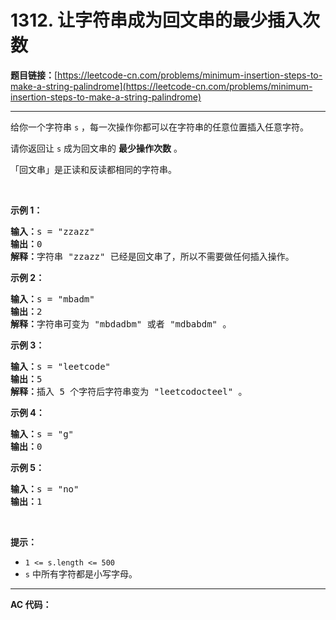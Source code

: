 # 1312. 让字符串成为回文串的最少插入次数

**题目链接：**[https://leetcode-cn.com/problems/minimum-insertion-steps-to-make-a-string-palindrome](https://leetcode-cn.com/problems/minimum-insertion-steps-to-make-a-string-palindrome)

---

<div class="content__1Y2H">
 <div class="notranslate">
  <p>给你一个字符串&nbsp;<code>s</code>&nbsp;，每一次操作你都可以在字符串的任意位置插入任意字符。</p> 
  <p>请你返回让&nbsp;<code>s</code>&nbsp;成为回文串的&nbsp;<strong>最少操作次数</strong>&nbsp;。</p> 
  <p>「回文串」是正读和反读都相同的字符串。</p> 
  <p>&nbsp;</p> 
  <p><strong>示例 1：</strong></p> 
  <pre class="language-text"><strong>输入：</strong>s = "zzazz"
<strong>输出：</strong>0
<strong>解释：</strong>字符串 "zzazz" 已经是回文串了，所以不需要做任何插入操作。
</pre> 
  <p><strong>示例 2：</strong></p> 
  <pre class="language-text"><strong>输入：</strong>s = "mbadm"
<strong>输出：</strong>2
<strong>解释：</strong>字符串可变为 "mbdadbm" 或者 "mdbabdm" 。
</pre> 
  <p><strong>示例 3：</strong></p> 
  <pre class="language-text"><strong>输入：</strong>s = "leetcode"
<strong>输出：</strong>5
<strong>解释：</strong>插入 5 个字符后字符串变为 "leetcodocteel" 。
</pre> 
  <p><strong>示例 4：</strong></p> 
  <pre class="language-text"><strong>输入：</strong>s = "g"
<strong>输出：</strong>0
</pre> 
  <p><strong>示例 5：</strong></p> 
  <pre class="language-text"><strong>输入：</strong>s = "no"
<strong>输出：</strong>1
</pre> 
  <p>&nbsp;</p> 
  <p><strong>提示：</strong></p> 
  <ul> 
   <li><code>1 &lt;= s.length &lt;= 500</code></li> 
   <li><code>s</code>&nbsp;中所有字符都是小写字母。</li> 
  </ul> 
 </div>
</div>

---

**AC 代码：**

```java

```